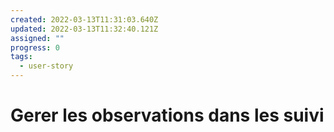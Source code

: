 ```yaml
---
created: 2022-03-13T11:31:03.640Z
updated: 2022-03-13T11:32:40.121Z
assigned: ""
progress: 0
tags:
  - user-story
---
```


# Gerer les observations dans les suivi
